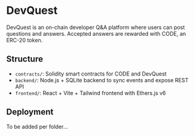 # DevQuest

DevQuest is an on-chain developer Q&A platform where users can post questions and answers.
Accepted answers are rewarded with CODE, an ERC-20 token.

## Structure
- `contracts/`: Solidity smart contracts for CODE and DevQuest
- `backend/`: Node.js + SQLite backend to sync events and expose REST API
- `frontend/`: React + Vite + Tailwind frontend with Ethers.js v6

## Deployment
To be added per folder...
